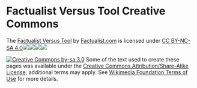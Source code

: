 # Factualist Versus Tool Creative Commons

The [Factualist Versus Tool](https://www.factualist.com/versus/) by [Factualist.com](https://www.factualist.com) is licensed under [CC BY-NC-SA 4.0![](https://mirrors.creativecommons.org/presskit/icons/cc.svg?ref=chooser-v1)![](https://mirrors.creativecommons.org/presskit/icons/by.svg?ref=chooser-v1)![](https://mirrors.creativecommons.org/presskit/icons/nc.svg?ref=chooser-v1)![](https://mirrors.creativecommons.org/presskit/icons/sa.svg?ref=chooser-v1)](http://creativecommons.org/licenses/by-nc-sa/4.0/?ref=chooser-v1)

  

[![Creative Commons by-sa 3.0](https://wikidiff.com/static/CC_88x31.png)](https://creativecommons.org/licenses/by-sa/3.0/) Some of the text used to create these pages was available under the [Creative Commons Attribution/Share-Alike License;](https://creativecommons.org/licenses/by-sa/3.0/) additional terms may apply. See [Wikimedia Foundation Terms of Use](https://wikimediafoundation.org/wiki/Terms_of_Use) for more details.

